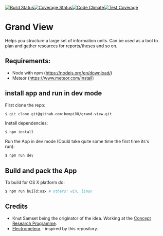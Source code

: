[![Build Status](https://travis-ci.org/bompi88/grand-view.svg?branch=devel)](https://travis-ci.org/bompi88/grand-view)[![Coverage Status](https://coveralls.io/repos/github/bompi88/grand-view/badge.svg)](https://coveralls.io/github/bompi88/grand-view)[![Code Climate](https://codeclimate.com/github/codeclimate/codeclimate/badges/gpa.svg)](https://codeclimate.com/github/codeclimate/codeclimate)[![Test Coverage](https://codeclimate.com/github/codeclimate/codeclimate/badges/coverage.svg)](https://codeclimate.com/github/codeclimate/codeclimate/coverage)


# Grand View

Helps you structure a large set of information units. Can be used as a tool to plan and gather resources for reports/theses and so on.

## Requirements:

- Node with npm (https://nodejs.org/en/download/)
- Meteor (https://www.meteor.com/install)

## install app and run in dev mode

First clone the repo:
``` bash
$ git clone git@github.com:bompi88/grand-view.git
```

Install dependencies:
``` bash
$ npm install
```

Run the App in dev mode (Could take quite some time the first time its's run):
``` bash
$ npm run dev
```

## Build and pack the App
To build for OS X platform do:
``` bash
$ npm run build:osx # others: win, linux
```

## Credits
* Knut Samset being the originator of the idea. Working at the [Concept Research Programme](https://www.ntnu.edu/concept).
* [Electrometeor](https://github.com/sircharleswatson/Electrometeor) - inspired by this repository.
